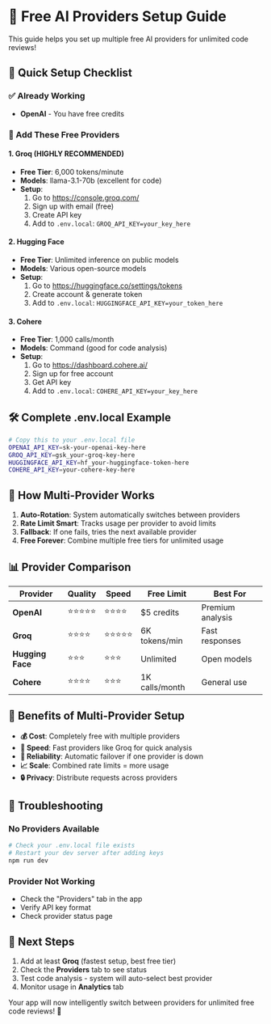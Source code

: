 # 🤖 Free AI Providers Setup Guide

This guide helps you set up multiple free AI providers for unlimited code reviews!

## 🎯 Quick Setup Checklist

### ✅ Already Working
- **OpenAI** - You have free credits

### 🚀 Add These Free Providers

#### 1. **Groq** (HIGHLY RECOMMENDED)
- **Free Tier**: 6,000 tokens/minute
- **Models**: llama-3.1-70b (excellent for code)
- **Setup**: 
  1. Go to https://console.groq.com/
  2. Sign up with email (free)
  3. Create API key
  4. Add to `.env.local`: `GROQ_API_KEY=your_key_here`

#### 2. **Hugging Face** 
- **Free Tier**: Unlimited inference on public models
- **Models**: Various open-source models
- **Setup**:
  1. Go to https://huggingface.co/settings/tokens
  2. Create account & generate token
  3. Add to `.env.local`: `HUGGINGFACE_API_KEY=your_token_here`

#### 3. **Cohere**
- **Free Tier**: 1,000 calls/month
- **Models**: Command (good for code analysis)
- **Setup**:
  1. Go to https://dashboard.cohere.ai/
  2. Sign up for free account
  3. Get API key
  4. Add to `.env.local`: `COHERE_API_KEY=your_key_here`

## 🛠️ Complete .env.local Example

```bash
# Copy this to your .env.local file
OPENAI_API_KEY=sk-your-openai-key-here
GROQ_API_KEY=gsk_your-groq-key-here
HUGGINGFACE_API_KEY=hf_your-huggingface-token-here
COHERE_API_KEY=your-cohere-key-here
```

## 🔄 How Multi-Provider Works

1. **Auto-Rotation**: System automatically switches between providers
2. **Rate Limit Smart**: Tracks usage per provider to avoid limits
3. **Fallback**: If one fails, tries the next available provider
4. **Free Forever**: Combine multiple free tiers for unlimited usage

## 📊 Provider Comparison

| Provider | Quality | Speed | Free Limit | Best For |
|----------|---------|-------|------------|----------|
| **OpenAI** | ⭐⭐⭐⭐⭐ | ⭐⭐⭐⭐ | $5 credits | Premium analysis |
| **Groq** | ⭐⭐⭐⭐ | ⭐⭐⭐⭐⭐ | 6K tokens/min | Fast responses |
| **Hugging Face** | ⭐⭐⭐ | ⭐⭐⭐ | Unlimited | Open models |
| **Cohere** | ⭐⭐⭐⭐ | ⭐⭐⭐ | 1K calls/month | General use |

## 🎉 Benefits of Multi-Provider Setup

- **💰 Cost**: Completely free with multiple providers
- **🚀 Speed**: Fast providers like Groq for quick analysis  
- **🔄 Reliability**: Automatic failover if one provider is down
- **📈 Scale**: Combined rate limits = more usage
- **🔒 Privacy**: Distribute requests across providers

## 🚨 Troubleshooting

### No Providers Available
```bash
# Check your .env.local file exists
# Restart your dev server after adding keys
npm run dev
```

### Provider Not Working
- Check the "Providers" tab in the app
- Verify API key format
- Check provider status page

## 🏁 Next Steps

1. Add at least **Groq** (fastest setup, best free tier)
2. Check the **Providers** tab to see status
3. Test code analysis - system will auto-select best provider
4. Monitor usage in **Analytics** tab

Your app will now intelligently switch between providers for unlimited free code reviews! 🎉

